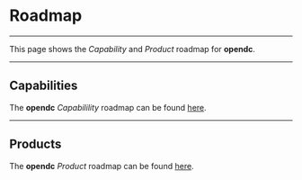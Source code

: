 # Roadmap
___

This page shows the *Capability* and *Product* roadmap for **opendc**.
___


## Capabilities

The **opendc** *Capabilility* roadmap can be found [here](../reference/capability.md#capability_roadmap).
___


## Products

The **opendc** *Product* roadmap can be found [here](../reference/product.md#product_roadmap).
